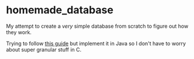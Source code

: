 # homemade_database
My attempt to create a *very* simple database from scratch to figure out how they work.

Trying to follow [this guide](https://cstack.github.io/db_tutorial/) but implement it in Java so I don't have to worry about super granular stuff in C.
